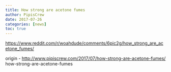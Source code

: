 ```yaml
---
title: How strong are acetone fumes
author: PipisCrew
date: 2017-07-26
categories: [news]
toc: true
---
```


https://www.reddit.com/r/woahdude/comments/6pic2g/how_strong_are_acetone_fumes/

origin - http://www.pipiscrew.com/2017/07/how-strong-are-acetone-fumes/ how-strong-are-acetone-fumes